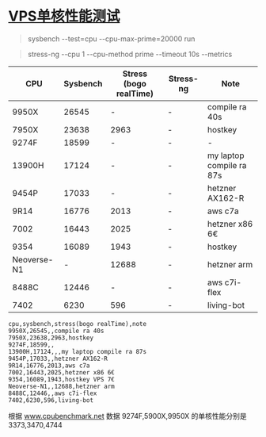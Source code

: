 # [VPS单核性能测试](/2025/02/vps_single_core_benchmark.md)

> sysbench --test=cpu --cpu-max-prime=20000 run

> stress-ng --cpu 1 --cpu-method prime --timeout 10s --metrics

| CPU | Sysbench | Stress (bogo realTime) | Stress-ng | Note |
|-----|----------|----------------------|-----------|------|
| 9950X | 26545 | - | - | compile ra 40s |
| 7950X | 23638 | 2963 | - | hostkey |
| 9274F | 18599 | - | - | - |
| 13900H | 17124 | - | - | my laptop compile ra 87s |
| 9454P | 17033 | - | - | hetzner AX162-R |
| 9R14 | 16776 | 2013 | - | aws c7a |
| 7002 | 16443 | 2025 | - | hetzner x86 6€ |
| 9354 | 16089 | 1943 | - | hostkey |
| Neoverse-N1 | - | 12688 | - | hetzner arm |
| 8488C | 12446 | - | - | aws c7i-flex |
| 7402 | 6230 | 596 | - | living-bot |

```
cpu,sysbench,stress(bogo realTime),note
9950X,26545,,compile ra 40s
7950X,23638,2963,hostkey
9274F,18599,,
13900H,17124,,,my laptop compile ra 87s
9454P,17033,,hetzner AX162-R
9R14,16776,2013,aws c7a
7002,16443,2025,hetzner x86 6€
9354,16089,1943,hostkey VPS 7€
Neoverse-N1,,12688,hetzner arm
8488C,12446,,aws c7i-flex
7402,6230,596,living-bot
```

根据 www.cpubenchmark.net 数据 9274F,5900X,9950X 的单核性能分别是 3373,3470,4744
